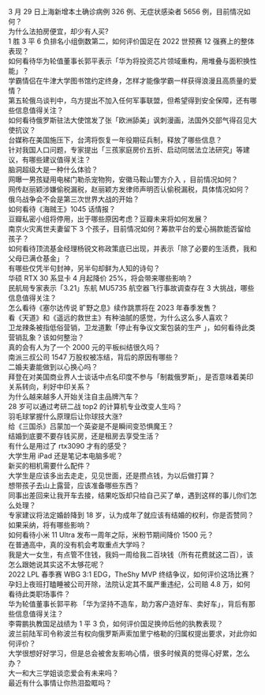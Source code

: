 3 月 29 日上海新增本土确诊病例 326 例、无症状感染者 5656 例，目前情况如何？  
为什么法拍房便宜，却少有人买?  
1 胜 3 平 6 负排名小组倒数第二，如何评价国足在 2022 世预赛 12 强赛上的整体表现？  
如何看待华为轮值董事长郭平表示「华为将投资芯片领域重构，用堆叠与面积换性能」？  
学霸情侣在牛津大学图书馆约定终身，怎样才能像学霸一样获得浪漫且高质量的爱情？  
第五轮俄乌谈判中，乌方提出不加入任何军事联盟，但希望得到安全保障，还有哪些信息值得关注？  
如何看待俄罗斯驻法大使馆发了张「欧洲舔美」讽刺漫画，法国外交部气得召见大使抗议？  
台媒称在美国施压下，台湾将恢复一年役期征兵制，释放了哪些信息？  
针对我国人口问题，专家提出「三孩家庭房价五折、启动同居法立法研究」等建议，有哪些建议值得关注？  
脑洞超级大是一种什么体验？  
网曝一男孩疑用电梯门勒杀宠物狗，安徽马鞍山警方介入 ，目前情况如何？  
网传赵丽颖涉嫌偷税漏税，赵丽颖方发律师声明否认偷税漏税，具体情况如何？  
俄乌战争会不会是第三次世界大战的开始？  
如何看待《海贼王》1045 话情报？  
豆瓣私密小组将停用，出于哪些原因考虑？豆瓣未来将如何发展？  
南京火灾离世夫妻留下 3 个孩子，目前情况如何？筹款平台的爱心捐款能否留给孩子？  
如何看待顶流基金经理杨锐文称政策底已出现，并表示「除了必要的生活费，我和父母已满仓基金」？  
有哪些仅凭半句封神，另半句却鲜为人知的诗句？  
华硕 RTX 30 系显卡 4 月起降价 25%，将会带来哪些影响？  
民航局专家表示「3.21」东航 MU5735 航空器飞行事故调查存在 3 大挑战，哪些信息值得关注？  
怎么看待《塞尔达传说 旷野之息》续作跳票将在 2023 年春季发售？  
看《天道》和《遥远的救世主》有种油腻的感觉，为什么这么多人喜欢？  
卫龙辣条被指低俗营销，卫龙道歉「停止有争议文案包装的生产 」，如何看待此类营销乱象？该如何整治？  
真的会有人为了一个 2000 元的平板纠结很久吗？  
南派三叔公司 1547 万股权被冻结，背后的原因有哪些？  
二婚夫妻能做到以心换心吗？  
拜登在对美国商业界人士谈话中点名印度不参与「制裁俄罗斯」，是否意味着美印关系转向，利好中印关系？  
为什么越来越多人开始关注自主品牌汽车？  
28 岁可以通过考研二战 top2 的计算机专业改变人生吗？  
羽毛球掌握什么原理后让你球技大涨?  
给《三国杀》吕蒙加一个英姿是不是瞬间变恐惧魔王？  
结婚到底要不要存钱买房，还是租房去享受生活？  
有什么是用过了 rtx3090 才有的感受？  
大学生用 iPad 还是笔记本电脑多呢？  
新买的相机需要什么配件？  
大学生是应该多出去走走，见见世面，还是攒点钱，为以后做打算？  
想带孩子去山上露营，应该准备哪些东西？  
同事出差回来让我开车去接，结果吃饭却只给自己买了单，遇到这样的事儿你们怎么处理？  
专家建议将法定婚龄降到 18 岁，认为成年了就应该有结婚的权利，你是否赞同？如果采纳，将有哪些影响？  
如何看待小米 11 Ultra 发布一周年之际，米粉节期间降价 1500 元？  
在普通高中，真的没有机会考取重点大学吗？  
我是大一女生，有点管不住钱，我妈一周给我二百块钱（所有花费就这二百），该怎么跟她说其实这不太够花呢？  
2022 LPL 春季赛 WBG 3:1 EDG，TheShy MVP 终结争议，如何评价这场比赛？  
孕妇上夜班打瞌睡被公司开除，法院认定其不属严重违纪，公司赔 4.8 万，如何看待此类职场事件？  
华为轮值董事长郭平称 「华为坚持不造车，助力客户造好车、卖好车」，背后有那些信息值得关注？  
李霄鹏执教国足战绩为 1 平 3 负，如何评价国足换帅后他的执教表现？  
波兰前陆军司令称波兰有权向俄罗斯声索加里宁格勒的归属权提出要求，对此你如何评价？  
大学很想好好学习，但是总会被舍友影响心情，很多时候真的觉得心好累，怎么办？  
大一和大三学姐谈恋爱会有未来吗？  
最近有什么事情让你热泪盈眶吗？  
